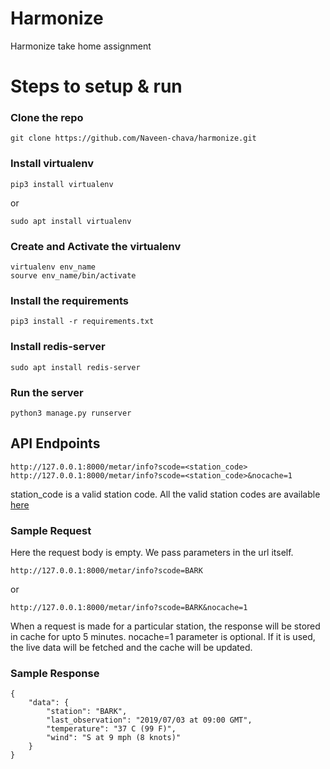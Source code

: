 # Harmonize
Harmonize take home assignment

# Steps to setup & run

### Clone the repo
```
git clone https://github.com/Naveen-chava/harmonize.git
```
### Install virtualenv
```
pip3 install virtualenv
```
or
```
sudo apt install virtualenv
```
### Create and Activate the virtualenv
```
virtualenv env_name
sourve env_name/bin/activate
```
### Install the requirements
```
pip3 install -r requirements.txt
```

### Install redis-server
```
sudo apt install redis-server
```

### Run the server
```
python3 manage.py runserver
```

## API Endpoints
```
http://127.0.0.1:8000/metar/info?scode=<station_code>
http://127.0.0.1:8000/metar/info?scode=<station_code>&nocache=1
```
station_code is a valid station code. All the valid station codes are available [here](https://tgftp.nws.noaa.gov/data/observations/metar/stations/)

### Sample Request
Here the request body is empty. We pass parameters in the url itself.
```
http://127.0.0.1:8000/metar/info?scode=BARK
```
or
```
http://127.0.0.1:8000/metar/info?scode=BARK&nocache=1
```
When a request is made for a particular station, the response will be stored in cache for upto 5 minutes. nocache=1 parameter is optional. If it is used, the live data will be fetched and the cache will be updated.

### Sample Response
```
{
    "data": {
        "station": "BARK",
        "last_observation": "2019/07/03 at 09:00 GMT",
        "temperature": "37 C (99 F)",
        "wind": "S at 9 mph (8 knots)"
    }
}
```
